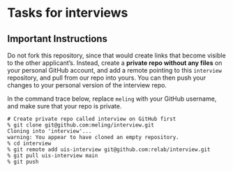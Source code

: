 # Tasks for interviews

## Important Instructions

Do not fork this repository, since that would create links that become visible to the other applicant’s.
Instead, create a **private repo without any files** on your personal GitHub account, and add a remote pointing to this `interview` repository, and pull from our repo into yours.
You can then push your changes to your personal version of the interview repo.

In the command trace below, replace `meling` with your GitHub username, and make sure that your repo is private.

```console
# Create private repo called interview on GitHub first
% git clone git@github.com:meling/interview.git
Cloning into 'interview'...
warning: You appear to have cloned an empty repository.
% cd interview
% git remote add uis-interview git@github.com:relab/interview.git
% git pull uis-interview main
% git push
```
